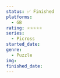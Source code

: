 ```yaml
---
status: ✅ Finished
platforms:
  - GB
rating: ⭐⭐⭐⭐⭐
series:
  - Picross
started_date:
genre:
  - Puzzle
img:
finished_date:
---
```

